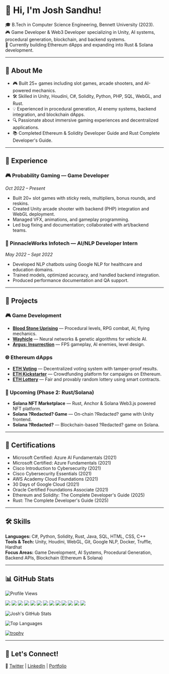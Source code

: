 # 👋 Hi, I'm Josh Sandhu!

🎓 B.Tech in Computer Science Engineering, Bennett University (2023).  
🎮 Game Developer & Web3 Developer specializing in Unity, AI systems, procedural generation, blockchain, and backend systems.  
🚀 Currently building Ethereum dApps and expanding into Rust & Solana development.

---

## 🚀 About Me

- 🎮 Built 25+ games including slot games, arcade shooters, and AI-powered mechanics.
- 🛠️ Skilled in Unity, Houdini, C#, Solidity, Python, PHP, SQL, WebGL, and Rust.
- 💡 Experienced in procedural generation, AI enemy systems, backend integration, and blockchain dApps.
- 🔍 Passionate about immersive gaming experiences and decentralized applications.
- 📚 Completed Ethereum & Solidity Developer Guide and Rust Complete Developer's Guide.

---

## 💼 Experience

### 🎮 Probability Gaming — Game Developer  
*Oct 2022 – Present*  
- Built 20+ slot games with sticky reels, multipliers, bonus rounds, and reskins.
- Created Unity arcade shooter with backend (PHP) integration and WebGL deployment.
- Managed VFX, animations, and gameplay programming.
- Led bug fixing and documentation; collaborated with art/backend teams.

### 🤖 PinnacleWorks Infotech — AI/NLP Developer Intern  
*May 2022 – Sept 2022*  
- Developed NLP chatbots using Google NLP for healthcare and education domains.
- Trained models, optimized accuracy, and handled backend integration.
- Produced performance documentation and QA support.

---

## 📂 Projects

### 🎮 Game Development
- [**Blood Stone Uprising**](https://github.com/JoshhSandhu/BloodStoneUprising) — Procedural levels, RPG combat, AI, flying mechanics.
- [**Wayhicle**](https://github.com/JoshhSandhu/WAYhicle) — Neural networks & genetic algorithms for vehicle AI.
- [**Argus: Insurrection**](https://github.com/JoshhSandhu/Argus-Insurrection) — FPS gameplay, AI enemies, level design.

### 🌐 Ethereum dApps
- [**ETH Voting**](https://github.com/JoshhSandhu/ETH-Voting) — Decentralized voting system with tamper-proof results.
- [**ETH Kickstarter**](https://github.com/JoshhSandhu/ETH-Kickstarter) — Crowdfunding platform for campaigns on Ethereum.
- [**ETH Lottery**](https://github.com/JoshhSandhu/ETH-lottery) — Fair and provably random lottery using smart contracts.

### 🔮 Upcoming (Phase 2: Rust/Solana)
- **Solana NFT Marketplace** — Rust, Anchor & Solana Web3.js powered NFT platform.
- **Solana ?Redacted? Game** — On-chain ?Redacted? game with Unity frontend.
- **Solana ?Redacted?** — Blockchain-based ?Redacted? game on Solana.

---

## 📜 Certifications

- Microsoft Certified: Azure AI Fundamentals (2021)
- Microsoft Certified: Azure Fundamentals (2021)
- Cisco Introduction to Cybersecurity (2021)
- Cisco Cybersecurity Essentials (2021)
- AWS Academy Cloud Foundations (2021)
- 30 Days of Google Cloud (2021)
- Oracle Certified Foundations Associate (2021)
- Ethereum and Solidity: The Complete Developer's Guide (2025)
- Rust: The Complete Developer's Guide (2025)

---

## 🛠️ Skills

**Languages:** C#, Python, Solidity, Rust, Java, SQL, HTML, CSS, C++  
**Tools & Tech:** Unity, Houdini, WebGL, Git, Google NLP, Docker, Truffle, Hardhat  
**Focus Areas:** Game Development, AI Systems, Procedural Generation, Backend APIs, Blockchain (Ethereum & Solana)

---

## 📊 GitHub Stats

![Profile Views](https://komarev.com/ghpvc/?username=JoshhSandhu&color=blue)

<p align="left">
  <img src="https://img.shields.io/badge/Unity-100000?style=for-the-badge&logo=unity&logoColor=white"/>
  <img src="https://img.shields.io/badge/Houdini-FF4713?style=for-the-badge&logo=houdini&logoColor=white"/>
  <img src="https://img.shields.io/badge/C%23-239120?style=for-the-badge&logo=c-sharp&logoColor=white"/>
  <img src="https://img.shields.io/badge/Solidity-363636?style=for-the-badge&logo=solidity&logoColor=white"/>
  <img src="https://img.shields.io/badge/Rust-000000?style=for-the-badge&logo=rust&logoColor=white"/>
  <img src="https://img.shields.io/badge/Python-3776AB?style=for-the-badge&logo=python&logoColor=white"/>
  <img src="https://img.shields.io/badge/PHP-777BB4?style=for-the-badge&logo=php&logoColor=white"/>
  <img src="https://img.shields.io/badge/MySQL-4479A1?style=for-the-badge&logo=mysql&logoColor=white"/>
  <img src="https://img.shields.io/badge/WebGL-990000?style=for-the-badge&logo=webgl&logoColor=white"/>
  <img src="https://img.shields.io/badge/Git-F05032?style=for-the-badge&logo=git&logoColor=white"/>
  <img src="https://img.shields.io/badge/Docker-2496ED?style=for-the-badge&logo=docker&logoColor=white"/>
  <img src="https://img.shields.io/badge/AWS-232F3E?style=for-the-badge&logo=amazon-aws&logoColor=white"/>
  <img src="https://img.shields.io/badge/Google%20Cloud-4285F4?style=for-the-badge&logo=google-cloud&logoColor=white"/>
</p>

![Josh's GitHub Stats](https://github-readme-stats.vercel.app/api?username=JoshhSandhu&show_icons=true&theme=radical)

![Top Languages](https://github-readme-stats.vercel.app/api/top-langs/?username=JoshhSandhu&layout=compact&theme=radical)

[![trophy](https://github-profile-trophy.vercel.app/?username=JoshhSandhu&theme=onedark)](https://github.com/ryo-ma/github-profile-trophy)

---

## 📢 Let's Connect!

🔗 [Twitter](https://x.com/0xJ05H) | [LinkedIn](https://www.linkedin.com/in/josh-sandhu-a4b8a91b8/) | [Portfolio](https://github.com/JoshhSandhu)
